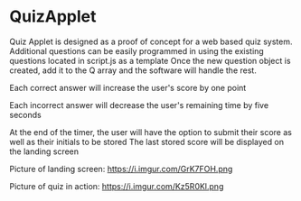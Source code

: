 # QuizApplet

Quiz Applet is designed as a proof of concept for a web based quiz system.
Additional questions can be easily programmed in using the existing questions located in script.js as a template
Once the new question object is created, add it to the Q array and the software will handle the rest.

Each correct answer will increase the user's score by one point

Each incorrect answer will decrease the user's remaining time by five seconds

At the end of the timer, the user will have the option to submit their score as well as their initials to be stored
The last stored score will be displayed on the landing screen

Picture of landing screen: https://i.imgur.com/GrK7FOH.png

Picture of quiz in action: https://i.imgur.com/Kz5R0Kl.png